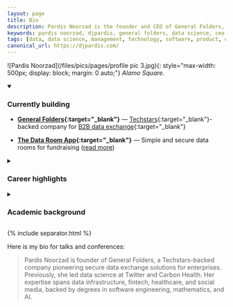 ```yaml
---
layout: page
title: Bio
description: Pardis Noorzad is the founder and CEO of General Folders, pioneering secure data exchange solutions for enterprises. Previously led data science at Carbon Health and Twitter.
keywords: pardis noorzad, djpardis, general folders, data science, ceo founder, techstars, carbon health, twitter, data exchange, secure data sharing
tags: [data, data science, management, technology, software, product, cloud infrastructure]
canonical_url: https://djpardis.com/
---
```


![Pardis Noorzad](/files/pics/pages/profile pic 3.jpg){: style="max-width: 500px; display: block; margin: 0 auto;"}
*Alamo Square.*

<details class="collapsible-section" markdown="1" open>
<summary><h3>Currently building</h3></summary>

- **[General Folders](https://generalfolders.com){:target="_blank"}** — [Techstars](https://www.techstars.com/newsroom/new-class-san-diego-sdsu){:target="_blank"}-backed company for [B2B data exchange](https://medium.com/@djpardis/the-state-of-data-exchange-31049fa229f0){:target="_blank"}

- **[The Data Room App](https://thedataroom.app){:target="_blank"}** — Simple and secure data rooms for fundraising ([read more](/blog/2025/07/20/introducing-the-data-room-app/))

</details>

<details class="collapsible-section" markdown="1">
<summary><h3>Career highlights</h3></summary>

- **Head of Data** at [Carbon Health](https://www.linkedin.com/posts/carbon-health_meet-pardis-noorzad-head-of-data-science-activity-6649426702302871552-DnLa/){:target="_blank"} — Built data infrastructure for healthcare ([learn more](https://www.youtube.com/watch?v=CQHwLWMQFDk){:target="_blank"}) 

- **Data Science Leader** at [Twitter](https://twitter.com/){:target="_blank"} — Established the [data function](https://medium.com/@djpardis/models-for-integrating-data-science-teams-within-organizations-7c5afa032ebd){:target="_blank"} for Search, Trends, Recommendations, etc.

- **ML Engineering** at [Paytm](http://www.paytm.com){:target="_blank"} — Built a Fraud Detection System protecting 100M+ users

- **ML Engineering** at [Rubikloud](https://www.linkedin.com/company/rubikloud-technologies/){:target="_blank"} — Built a Promotion Optimization System for multi-channel retailers

</details>

<details class="collapsible-section" markdown="1">
<summary><h3>Academic background</h3></summary>

- **Applied Mathematics** — [Ryerson University](https://www.torontomu.ca/graphs-group/join-us/){:target="_blank"} (MSc)  
&nbsp;&nbsp;&nbsp;&nbsp;Focus areas: Random graph models of online social networks

- **Artificial Intelligence (AI)** — [Amirkabir University](http://ceit.aut.ac.ir/autcms/computer-engineering/en/home){:target="_blank"} (MSc)  
&nbsp;&nbsp;&nbsp;&nbsp;Focus areas: [Music genre recognition](/files/papers/genreSturmNoorzad20120116.pdf){:target="_blank"} and [sparse classifiers](/files/papers/Noorzad2012b.pdf){:target="_blank"} 

- **Software Engineering** — [University of Tehran](http://ece.ut.ac.ir/en){:target="_blank"} (BSc)  
&nbsp;&nbsp;&nbsp;&nbsp;Focus areas: RL and theorem proving systems

</details>


{% include separator.html %}

Here is my bio for talks and conferences:

> Pardis Noorzad is founder of General Folders, a Techstars-backed company pioneering secure data exchange solutions for enterprises. 
> Previously, she led data science at Twitter and Carbon Health. Her expertise spans data infrastructure, fintech, 
> healthcare, and social media, backed by degrees in software engineering, mathematics, and AI.